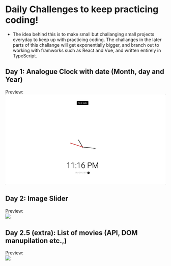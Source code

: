 # Daily Challenges to keep practicing coding! #
- The idea behind this is to make small but challanging small projects everyday to keep up with practicing coding. The challanges in the later parts of this challange will get exponentially bigger, and branch out to working with framworks such as React and Vue, and written entirely in TypeScript.

## Day 1: Analogue Clock with date (Month, day and Year)
Preview:<br>![](day1/clock-day1.gif)<br>

## Day 2: Image Slider
Preview:<br>![](day2/slider-day2.gif)<br>

## Day 2.5 (extra): List of movies (API, DOM manupilation etc.,)
Preview:<br>![](day3/)<br>